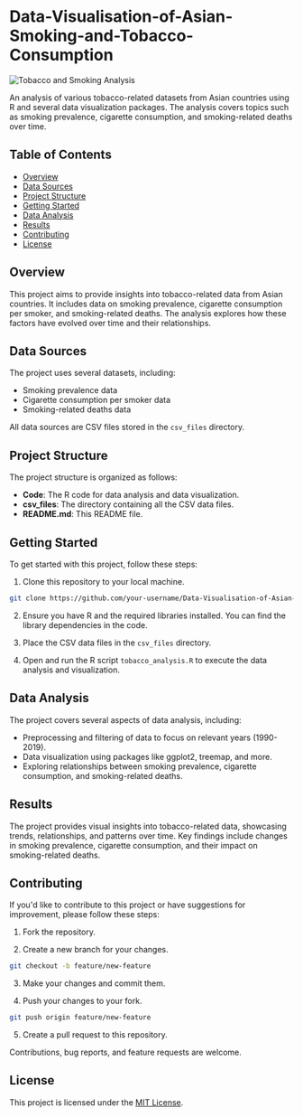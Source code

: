 # Data-Visualisation-of-Asian-Smoking-and-Tobacco-Consumption

![Tobacco and Smoking Analysis](https://img.shields.io/badge/Tobacco-Data%20Analysis-brightgreen)

An analysis of various tobacco-related datasets from Asian countries using R and several data visualization packages. The analysis covers topics such as smoking prevalence, cigarette consumption, and smoking-related deaths over time.

## Table of Contents

- [Overview](#overview)
- [Data Sources](#data-sources)
- [Project Structure](#project-structure)
- [Getting Started](#getting-started)
- [Data Analysis](#data-analysis)
- [Results](#results)
- [Contributing](#contributing)
- [License](#license)

## Overview

This project aims to provide insights into tobacco-related data from Asian countries. It includes data on smoking prevalence, cigarette consumption per smoker, and smoking-related deaths. The analysis explores how these factors have evolved over time and their relationships.

## Data Sources

The project uses several datasets, including:

- Smoking prevalence data
- Cigarette consumption per smoker data
- Smoking-related deaths data

All data sources are CSV files stored in the `csv_files` directory.

## Project Structure

The project structure is organized as follows:

- **Code**: The R code for data analysis and data visualization.
- **csv_files**: The directory containing all the CSV data files.
- **README.md**: This README file.

## Getting Started

To get started with this project, follow these steps:

1. Clone this repository to your local machine.

```bash
git clone https://github.com/your-username/Data-Visualisation-of-Asian-Smoking-and-Tobacco-Consumption.git
```

2. Ensure you have R and the required libraries installed. You can find the library dependencies in the code.

3. Place the CSV data files in the `csv_files` directory.

4. Open and run the R script `tobacco_analysis.R` to execute the data analysis and visualization.

## Data Analysis

The project covers several aspects of data analysis, including:

- Preprocessing and filtering of data to focus on relevant years (1990-2019).
- Data visualization using packages like ggplot2, treemap, and more.
- Exploring relationships between smoking prevalence, cigarette consumption, and smoking-related deaths.

## Results

The project provides visual insights into tobacco-related data, showcasing trends, relationships, and patterns over time. Key findings include changes in smoking prevalence, cigarette consumption, and their impact on smoking-related deaths.

## Contributing

If you'd like to contribute to this project or have suggestions for improvement, please follow these steps:

1. Fork the repository.

2. Create a new branch for your changes.

```bash
git checkout -b feature/new-feature
```

3. Make your changes and commit them.

4. Push your changes to your fork.

```bash
git push origin feature/new-feature
```

5. Create a pull request to this repository.

Contributions, bug reports, and feature requests are welcome.

## License

This project is licensed under the [MIT License](LICENSE.md).
